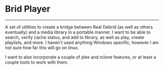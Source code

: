 # Brid Player

***

A set of utilities to create a bridge between Real Debrid (as well as others eventually) and a media library in a
portable manner. I want to be able to search, verify cache status, and add to library, as well
as play, create playlists, and more. I haven't used anything Windows specific, however I am not sure how far this will go on linux.

I want to also incorporate a couple of plex and rclone features, or at least a couple tools to work with them.